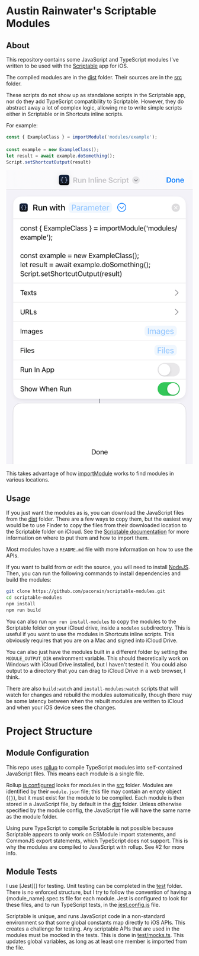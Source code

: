 # Austin Rainwater's Scriptable Modules

## About

This repository contains some JavaScript and TypeScript modules I've written to be used with the 
[Scriptable](https://scriptable.app) app for iOS. 

The compiled modules are in the [dist](dist) folder. Their sources are in the [src](src) folder.

These scripts do not show up as standalone scripts in the Scriptable app, nor do they add TypeScript 
compatibility to Scriptable. However, they do abstract away a lot of complex logic, allowing me to
write simple scripts either in Scriptable or in Shortcuts inline scripts.

For example:

```javascript
const { ExampleClass } = importModule('modules/example');

const example = new ExampleClass();
let result = await example.doSomething();
Script.setShortcutOutput(result)
```

![Example shortcut](img/shortcut.png)

This takes advantage of how [importModule](https://docs.scriptable.app/importmodule/) works to find
modules in various locations.

## Usage

If you just want the modules as is, you can download the JavaScript files from the [dist](dist) folder. There are a few ways to copy them, but the easiest way would be to use Finder to copy the files from their downloaded location to the Scriptable folder on iCloud. See the [Scriptable documentation](https://docs.scriptable.app/importmodule/) for more information on where to put them and how to import them. 

Most modules have a `README.md` file with more information on how to use the APIs.

If you want to build from or edit the source, you will need to install [NodeJS](https://nodejs.org/en/). Then, you can run the following commands to install dependencies and build the modules:

```bash
git clone https://github.com/pacorain/scriptable-modules.git
cd scriptable-modules
npm install
npm run build
```

You can also run `npm run install-modules` to copy the modules to the Scriptable folder on your iCloud drive, inside a `modules` subdirectory. This is useful if you want to use the modules in Shortcuts inline scripts. This obviously requires that you are on a Mac and signed into iCloud Drive. 

You can also just have the modules built in a different folder by setting the `MODULE_OUTPUT_DIR` environment variable. This should theoretically work on Windows with iCloud Drive installed, but I haven't tested it. You could also output to a directory that you can drag to iCloud Drive in a web browser, I think.

There are also `build:watch` and `install-modules:watch` scripts that will watch for changes and rebuild the modules automatically, though there may be some latency between when the rebuilt modules are written to iCloud and when your iOS device sees the changes.

# Project Structure

## Module Configuration

This repo uses [rollup][] to compile TypeScript modules into self-contained JavaScript files. This means each module is a single file.

Rollup [is configured](rollup.config.js) looks for modules in the [src](src) folder. Modules are identified by their `module.json` file; this file may contain an empty object (`{}`), but it must exist for the module to be compiled. Each module is then stored in a JavaScript file, by default in the [dist](dist) folder. Unless otherwise specified by the module config, the JavaScript file will have the same name as the module folder.

Using pure TypeScript to compile Scriptable is not possible because Scriptable appears to only work on ESModule import statements, and CommonJS export statements, which TypeScript does not support. This is why the modules are compiled to JavaScript with rollup. See #2 for more info.

[rollup]: https://rollupjs.org

## Module Tests

I use [Jest][] for testing. Unit testing can be completed in the [test](test) folder. There is no enforced structure, but I try to follow the convention of having a {module_name}.spec.ts file for each module. Jest is configured to look for these files, and to run TypeScript tests, in the [jest.config.js](jest.config.js) file.

Scriptable is unique, and runs JavaScript code in a non-standard environment so that some global constants map directly to iOS APIs. This creates a challenge for testing. Any scriptable APIs that are used in the modules must be mocked in the tests. This is done in [test/mocks.ts](). This updates global variables, as long as at least one member is imported from the file.